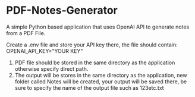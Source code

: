 # PDF-Notes-Generator
A simple Python based application that uses OpenAI API to generate notes from a PDF File.

Create a .env file and store your API key there, the file should contain: OPENAI_API_KEY="YOUR KEY"

1. PDF file should be stored in the same directory as the application otherwise specify direct path.
2. The output will be stores in the same directory as the application, new folder called Notes will be created, your output will be saved there, be sure to specify the name of the output file such as 123etc.txt
